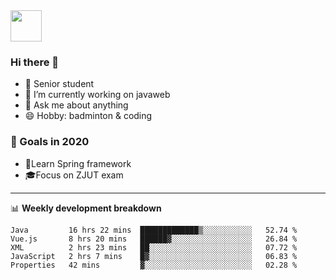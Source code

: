 <img src="https://github.com/egoist/egoist/raw/master/balloon.gif" width="50">

### Hi there 🐏

- 🌱 Senior student
- 🔭 I’m currently working on javaweb
- 💬 Ask me about anything
- 😄 Hobby: badminton & coding

### 🚀 Goals in 2020
+ 🍃Learn Spring framework
+ 🎓Focus on ZJUT exam
-------

📊 **Weekly development breakdown**
<!--START_SECTION:waka-->
```text
Java         16 hrs 22 mins  █████████████▒░░░░░░░░░░░   52.74 % 
Vue.js       8 hrs 20 mins   ██████▓░░░░░░░░░░░░░░░░░░   26.84 % 
XML          2 hrs 23 mins   ██░░░░░░░░░░░░░░░░░░░░░░░   07.72 % 
JavaScript   2 hrs 7 mins    █▓░░░░░░░░░░░░░░░░░░░░░░░   06.83 % 
Properties   42 mins         ▓░░░░░░░░░░░░░░░░░░░░░░░░   02.28 % 
```
<!--END_SECTION:waka-->
